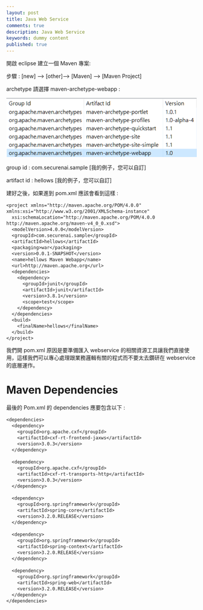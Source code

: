 ```yaml
---
layout: post
title: Java Web Service
comments: true
description: Java Web Service
keywords: dummy content
published: true
---
```


開啟 eclipse 建立一個 Maven 專案:

步驟 : [new] --> [other]--> [Maven] --> [Maven Project]

<!--![ws1.png](/assets/images/post_images/ws1.png)-->

archetype 請選擇 maven-archetype-webapp : 

![ws2.png](/assets/images/post_images/ws2.png)

group id : com.securenai.sample [我的例子，您可以自訂]

artifact id : hellows [我的例子，您可以自訂]

建好之後，如果進到 pom.xml 應該會看到這樣 : 

```
<project xmlns="http://maven.apache.org/POM/4.0.0" xmlns:xsi="http://www.w3.org/2001/XMLSchema-instance"
  xsi:schemaLocation="http://maven.apache.org/POM/4.0.0 http://maven.apache.org/maven-v4_0_0.xsd">
  <modelVersion>4.0.0</modelVersion>
  <groupId>com.securenai.sample</groupId>
  <artifactId>hellows</artifactId>
  <packaging>war</packaging>
  <version>0.0.1-SNAPSHOT</version>
  <name>hellows Maven Webapp</name>
  <url>http://maven.apache.org</url>
  <dependencies>
    <dependency>
      <groupId>junit</groupId>
      <artifactId>junit</artifactId>
      <version>3.8.1</version>
      <scope>test</scope>
    </dependency>
  </dependencies>
  <build>
    <finalName>hellows</finalName>
  </build>
</project>
```
我們開 pom.xml 原因是要準備匯入 webservice 的相關資源工具讓我們直接使用，這樣我們可以專心處理跟業務邏輯有關的程式而不要太去鑽研在 webservice 的底層運作。

# Maven Dependencies

最後的 Pom.xml 的 dependencies 應要包含以下 :
```
<dependencies>
  <dependency>
	<groupId>org.apache.cxf</groupId>
	<artifactId>cxf-rt-frontend-jaxws</artifactId>
	<version>3.0.3</version>
  </dependency>
        
  <dependency>
	<groupId>org.apache.cxf</groupId>
	<artifactId>cxf-rt-transports-http</artifactId>
	<version>3.0.3</version>
  </dependency>
        
  <dependency>
	<groupId>org.springframework</groupId>
	<artifactId>spring-core</artifactId>
	<version>3.2.0.RELEASE</version>
  </dependency>

  <dependency>
	<groupId>org.springframework</groupId>
	<artifactId>spring-context</artifactId>
	<version>3.2.0.RELEASE</version>
  </dependency>

  <dependency>
	<groupId>org.springframework</groupId>
	<artifactId>spring-web</artifactId>
	<version>3.2.0.RELEASE</version>
  </dependency>
</dependencies>
```


